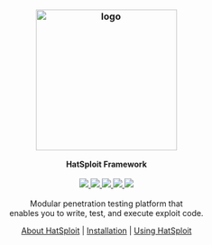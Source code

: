 <h3 align="center">
    <img src="https://hatsploit.com/images/logo-footer.png" alt="logo" height="250px">
</h3>

<p align="center">
    <b>HatSploit Framework</b>
    <br>
    <br>
    <a href="https://entysec.com">
        <img src="https://img.shields.io/badge/developer-EntySec-blue.svg">
    </a>
    <a href="https://github.com/EntySec/HatSploit">
        <img src="https://img.shields.io/badge/language-Python-blue.svg">
    </a>
    <a href="https://github.com/EntySec/HatSploit/forks">
        <img src="https://img.shields.io/github/forks/EntySec/HatSploit?color=green">
    </a>
    <a href="https://github.com/EntySec/HatSploit/stargazers">
        <img src="https://img.shields.io/github/stars/EntySec/HatSploit?color=yellow">
    </a>
    <a href="https://www.codefactor.io/repository/github/entysec/hatsploit">
        <img src="https://www.codefactor.io/repository/github/entysec/hatsploit/badge">
    </a>
    <br>
    <br>
    Modular penetration testing platform that 
    <br>enables you to write, test, and execute exploit code.
    <br>
    <p align="center"><a href="https://hatsploit.com">About HatSploit</a> | <a href="https://docs.hatsploit.com/docs/getting-started/installation.html">Installation</a> | <a href="https://docs.hatsploit.com/docs/getting-started/using-hatsploit.html">Using HatSploit</a><p>
</p>
